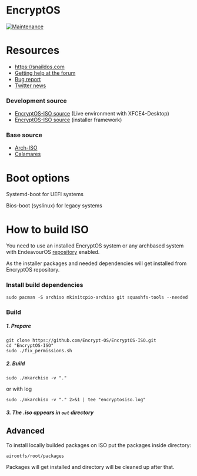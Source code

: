# EncryptOS

[![Maintenance](https://img.shields.io/maintenance/yes/2022.svg)]()


# Resources

- https://snaildos.com
- [Getting help at the forum](https://community.snaildos.com)
- [Bug report](https://community.snaildos.com/t/bug-reporting-guide/27)
- [Twitter news](https://twitter.com/SnailDOS)


### Development source

- [EncryptOS-ISO source](https://github.com/Encrypt-OS/EncryptOS-ISO) (Live environment with XFCE4-Desktop)
- [EncryptOS-ISO source](https://github.com/Encrypt-OS/EncryptOS-calamares) (installer framework)


### Base source

- [Arch-ISO](https://github.com/Encrypt-OS/EncryptOS-ISO)
- [Calamares](https://github.com/Encrypt-OS/EncryptOS-calamares)



# Boot options

Systemd-boot for UEFI systems

Bios-boot (syslinux) for legacy systems



# How to build ISO

You need to use an installed EncryptOS system or any archbased system with EndeavourOS [repository](https://github.com/Encrypt-OS/mirrors) enabled.

As the installer packages and needed dependencies will get installed from EncryptOS repository.


### Install build dependencies

```
sudo pacman -S archiso mkinitcpio-archiso git squashfs-tools --needed
```

### Build

##### 1. Prepare

```
git clone https://github.com/Encrypt-OS/EncryptOS-ISO.git
cd "EncryptOS-ISO"
sudo ./fix_permissions.sh
```

##### 2. Build

~~~
sudo ./mkarchiso -v "."
~~~

or with log

~~~
sudo ./mkarchiso -v "." 2>&1 | tee "encryptosiso.log"
~~~

##### 3. The .iso appears in `out` directory


## Advanced

To install locally builded packages on ISO put the packages inside directory:

~~~
airootfs/root/packages
~~~

Packages will get installed and directory will be cleaned up after that.
